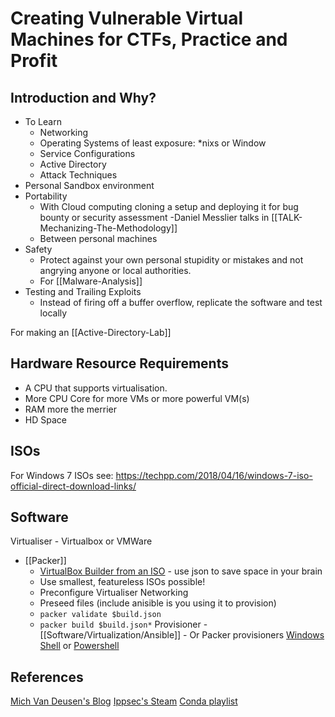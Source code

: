 # Creating Vulnerable Virtual Machines for CTFs, Practice and Profit


## Introduction and Why?

- To Learn 
	- Networking
	- Operating Systems of least exposure: \*nixs or Window
	- Service Configurations
	- Active Directory
	- Attack Techniques
- Personal Sandbox environment 
- Portability
	- With Cloud computing cloning a setup  and deploying it for bug bounty or security assessment -Daniel Messlier talks in [[TALK-Mechanizing-The-Methodology]] 
	- Between personal machines
- Safety
	- Protect against your own personal stupidity or mistakes and not angrying anyone or local authorities.
	- For [[Malware-Analysis]]
- Testing and Trailing Exploits
	- Instead of firing off a buffer overflow, replicate the software and test locally 

For making an [[Active-Directory-Lab]]

## Hardware Resource Requirements

- A CPU that supports virtualisation.
- More CPU Core for more VMs or more powerful VM(s)
- RAM more the merrier
- HD Space

## ISOs

For Windows 7 ISOs see:
https://techpp.com/2018/04/16/windows-7-iso-official-direct-download-links/


## Software

Virtualiser - Virtualbox or VMWare
- [[Packer]]
	- [VirtualBox Builder from an ISO](https://developer.hashicorp.com/packer/plugins/builders/virtualbox) - use json to save space in your brain 
	- Use smallest, featureless ISOs possible!
	- Preconfigure Virtualiser Networking
	- Preseed files (include anisible is you using it to provision)
	- `packer validate $build.json`
	- `packer build $build.json*`
Provisioner - [[Software/Virtualization/Ansible]] - Or Packer provisioners [Windows Shell](https://developer.hashicorp.com/packer/docs/provisioners/windows-shell) or [Powershell](https://www.packer.io/docs/provisioners/powershell)


## References

[Mich Van Deusen's Blog](https://micahvandeusen.com/creating-a-vulnerable-machine/)
[Ippsec's Steam](https://www.youtube.com/watch?v=B_7NIkSlYuQ)
[Conda playlist](https://www.youtube.com/playlist?list=PLDrNMcTNhhYoEjHYs0ZBfcSE7Hw46BeTA)